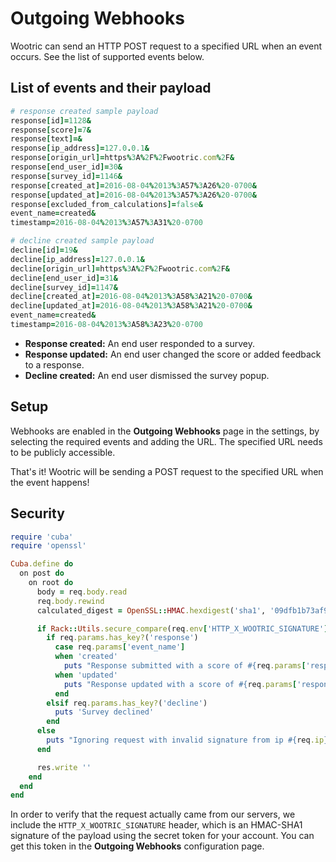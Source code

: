 # Outgoing Webhooks

Wootric can send an HTTP POST request to a specified URL when an event occurs. See the list of supported events below. 

## List of events and their payload

```ruby
# response created sample payload
response[id]=1128&
response[score]=7&
response[text]=&
response[ip_address]=127.0.0.1&
response[origin_url]=https%3A%2F%2Fwootric.com%2F&
response[end_user_id]=30&
response[survey_id]=1146&
response[created_at]=2016-08-04%2013%3A57%3A26%20-0700&
response[updated_at]=2016-08-04%2013%3A57%3A26%20-0700&
response[excluded_from_calculations]=false&
event_name=created&
timestamp=2016-08-04%2013%3A57%3A31%20-0700

# decline created sample payload
decline[id]=19&
decline[ip_address]=127.0.0.1&
decline[origin_url]=https%3A%2F%2Fwootric.com%2F&
decline[end_user_id]=31&
decline[survey_id]=1147&
decline[created_at]=2016-08-04%2013%3A58%3A21%20-0700&
decline[updated_at]=2016-08-04%2013%3A58%3A21%20-0700&
event_name=created&
timestamp=2016-08-04%2013%3A58%3A23%20-0700
```

* **Response created:** An end user responded to a survey.
* **Response updated:** An end user changed the score or added feedback to a response.
* **Decline created:** An end user dismissed the survey popup.

## Setup

Webhooks are enabled in the **Outgoing Webhooks** page in the settings, by selecting the required events and adding the URL. The specified URL needs to be publicly accessible.

That's it! Wootric will be sending a POST request to the specified URL when the event happens!

## Security

```ruby
require 'cuba'
require 'openssl'

Cuba.define do
  on post do
    on root do
      body = req.body.read
      req.body.rewind
      calculated_digest = OpenSSL::HMAC.hexdigest('sha1', '09dfb1b73af998743fb011f8bfda8912', body)

      if Rack::Utils.secure_compare(req.env['HTTP_X_WOOTRIC_SIGNATURE'], "sha1=#{calculated_digest}")
        if req.params.has_key?('response')
          case req.params['event_name']
          when 'created'
            puts "Response submitted with a score of #{req.params['response']['score']}"
          when 'updated'
            puts "Response updated with a score of #{req.params['response']['score']} and the following comment: #{req.params['response']['text']}"
          end
        elsif req.params.has_key?('decline')
          puts 'Survey declined'
        end
      else
        puts "Ignoring request with invalid signature from ip #{req.ip}"
      end

      res.write ''
    end
  end
end
```

In order to verify that the request actually came from our servers, we include the `HTTP_X_WOOTRIC_SIGNATURE` header, which is an HMAC-SHA1 signature of the payload using the secret token for your account. You can get this token in the **Outgoing Webhooks** configuration page.


